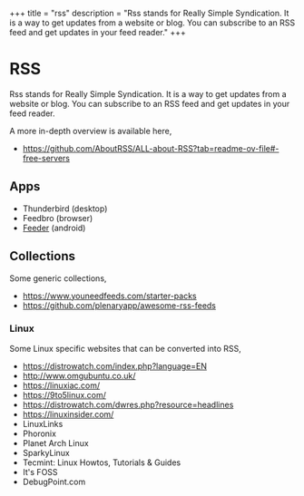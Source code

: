+++
title = "rss"
description = "Rss stands for Really Simple Syndication. It is a way to get updates from a website or blog. You can subscribe to an RSS feed and get updates in your feed reader."
+++

# RSS

Rss stands for Really Simple Syndication. It is a way to get updates from a website or blog. You can subscribe to an RSS feed and get updates in your feed reader.

A more in-depth overview is available here,

- <https://github.com/AboutRSS/ALL-about-RSS?tab=readme-ov-file#-free-servers>

## Apps

- Thunderbird (desktop)
- Feedbro (browser)
- [Feeder](https://f-droid.org/packages/com.nononsenseapps.feeder/) (android)

## Collections

Some generic collections,

- <https://www.youneedfeeds.com/starter-packs>
- <https://github.com/plenaryapp/awesome-rss-feeds>

### Linux

Some Linux specific websites that can be converted into RSS,

- <https://distrowatch.com/index.php?language=EN>
- <http://www.omgubuntu.co.uk/>
- <https://linuxiac.com/>
- <https://9to5linux.com/>
- <https://distrowatch.com/dwres.php?resource=headlines>
- <https://linuxinsider.com/>
- LinuxLinks
- Phoronix
- Planet Arch Linux
- SparkyLinux
- Tecmint: Linux Howtos, Tutorials & Guides
- It's FOSS
- DebugPoint.com

